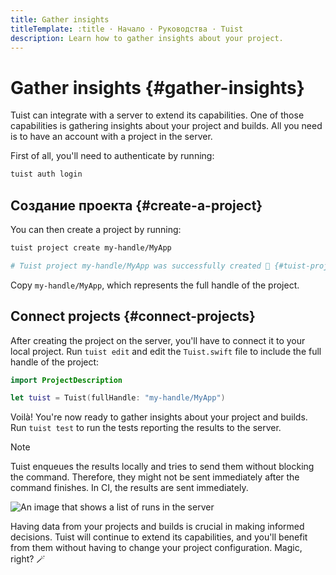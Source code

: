 ```yaml
---
title: Gather insights
titleTemplate: :title · Начало · Руководства · Tuist
description: Learn how to gather insights about your project.
---
```


# Gather insights {#gather-insights}

Tuist can integrate with a server to extend its capabilities. One of those capabilities is gathering insights about your project and builds. All you need is to have an account with a project in the server.

First of all, you'll need to authenticate by running:

```bash
tuist auth login
```

## Создание проекта {#create-a-project}

You can then create a project by running:

```bash
tuist project create my-handle/MyApp

# Tuist project my-handle/MyApp was successfully created 🎉 {#tuist-project-myhandlemyapp-was-successfully-created-}
```

Copy `my-handle/MyApp`, which represents the full handle of the project.

## Connect projects {#connect-projects}

After creating the project on the server, you'll have to connect it to your local project. Run `tuist edit` and edit the `Tuist.swift` file to include the full handle of the project:

```swift
import ProjectDescription

let tuist = Tuist(fullHandle: "my-handle/MyApp")
```

Voilà! You're now ready to gather insights about your project and builds. Run `tuist test` to run the tests reporting the results to the server.

> [!NOTE]
> Tuist enqueues the results locally and tries to send them without blocking the command. Therefore, they might not be sent immediately after the command finishes. In CI, the results are sent immediately.

![An image that shows a list of runs in the server](/images/guides/quick-start/runs.png)

Having data from your projects and builds is crucial in making informed decisions.
Tuist will continue to extend its capabilities, and you'll benefit from them without having to change your project configuration. Magic, right? 🪄
